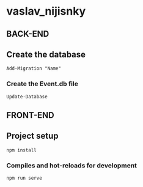 # vaslav_nijisnky

## BACK-END

## Create the database 
```
Add-Migration "Name"
```

### Create the Event.db file
```
Update-Database
```

## FRONT-END
## Project setup
```
npm install
```

### Compiles and hot-reloads for development
```
npm run serve
```

